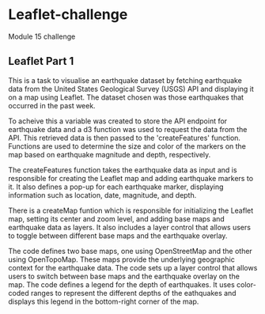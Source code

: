 # Leaflet-challenge
Module 15 challenge


## Leaflet Part 1
This is a task to visualise an earthquake dataset by fetching earthquake data from the United States Geological Survey (USGS) API and displaying it on a map using Leaflet.  The dataset chosen was those earthquakes that occurred in the past week.

To acheive this a variable was created to store the API endpoint for earthquake data and a d3 function was used to request the data from the API.  This retrieved data is then passed to the 'createFeatures' function.
Functions are used to determine the size and color of the markers on the map based on earthquake magnitude and depth, respectively.

The createFeatures function  takes the earthquake data as input and is responsible for creating the Leaflet map and adding earthquake markers to it.  It also defines a pop-up for each earthquake marker, displaying information such as location, date, magnitude, and depth.

There is a createMap funtion which is responsible for initializing the Leaflet map, setting its center and zoom level, and adding base maps and earthquake data as layers.  It also includes a layer control that allows users to toggle between different base maps and the earthquake overlay.

The code defines two base maps, one using OpenStreetMap and the other using OpenTopoMap. These maps provide the underlying geographic context for the earthquake data.
The code sets up a layer control that allows users to switch between base maps and the earthquake overlay on the map.
The code defines a legend for the depth of earthquakes. It uses color-coded ranges to represent the different depths of the eathquakes and displays this legend in the bottom-right corner of the map.